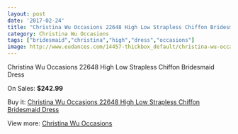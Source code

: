 ```yaml
---
layout: post
date: '2017-02-24'
title: "Christina Wu Occasions 22648 High Low Strapless Chiffon Bridesmaid Dress"
category: Christina Wu Occasions
tags: ["bridesmaid","christina","high","dress","occasions"]
image: http://www.eudances.com/14457-thickbox_default/christina-wu-occasions-22648-high-low-strapless-chiffon-bridesmaid-dress.jpg
---
```

Christina Wu Occasions 22648 High Low Strapless Chiffon Bridesmaid Dress

On Sales: **$242.99**
<a href="https://www.eudances.com/en/christina-wu-occasions/4333-christina-wu-occasions-22648-high-low-strapless-chiffon-bridesmaid-dress.html"><amp-img layout="responsive" width="600" height="600" src="//www.eudances.com/14457-thickbox_default/christina-wu-occasions-22648-high-low-strapless-chiffon-bridesmaid-dress.jpg" alt="Christina Wu Occasions 22648 High Low Strapless Chiffon Bridesmaid Dress 0" /></a>
<a href="https://www.eudances.com/en/christina-wu-occasions/4333-christina-wu-occasions-22648-high-low-strapless-chiffon-bridesmaid-dress.html"><amp-img layout="responsive" width="600" height="600" src="//www.eudances.com/14460-thickbox_default/christina-wu-occasions-22648-high-low-strapless-chiffon-bridesmaid-dress.jpg" alt="Christina Wu Occasions 22648 High Low Strapless Chiffon Bridesmaid Dress 1" /></a>
<a href="https://www.eudances.com/en/christina-wu-occasions/4333-christina-wu-occasions-22648-high-low-strapless-chiffon-bridesmaid-dress.html"><amp-img layout="responsive" width="600" height="600" src="//www.eudances.com/14459-thickbox_default/christina-wu-occasions-22648-high-low-strapless-chiffon-bridesmaid-dress.jpg" alt="Christina Wu Occasions 22648 High Low Strapless Chiffon Bridesmaid Dress 2" /></a>
<a href="https://www.eudances.com/en/christina-wu-occasions/4333-christina-wu-occasions-22648-high-low-strapless-chiffon-bridesmaid-dress.html"><amp-img layout="responsive" width="600" height="600" src="//www.eudances.com/14458-thickbox_default/christina-wu-occasions-22648-high-low-strapless-chiffon-bridesmaid-dress.jpg" alt="Christina Wu Occasions 22648 High Low Strapless Chiffon Bridesmaid Dress 3" /></a>

Buy it: [Christina Wu Occasions 22648 High Low Strapless Chiffon Bridesmaid Dress](https://www.eudances.com/en/christina-wu-occasions/4333-christina-wu-occasions-22648-high-low-strapless-chiffon-bridesmaid-dress.html "Christina Wu Occasions 22648 High Low Strapless Chiffon Bridesmaid Dress")

View more: [Christina Wu Occasions](https://www.eudances.com/en/59-christina-wu-occasions "Christina Wu Occasions")